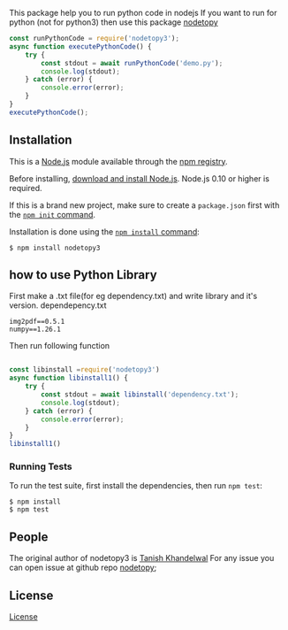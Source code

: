 
This package help you to run python code in nodejs
If you want to run for python (not for python3) then use this package [nodetopy](https://www.npmjs.com/package/nodetopy)
 

```js
const runPythonCode = require('nodetopy3');
async function executePythonCode() {
    try {
        const stdout = await runPythonCode('demo.py');
        console.log(stdout);
    } catch (error) {
        console.error(error);
    }
}
executePythonCode();
```

## Installation

This is a [Node.js](https://nodejs.org/en/) module available through the
[npm registry](https://www.npmjs.com/).

Before installing, [download and install Node.js](https://nodejs.org/en/download/).
Node.js 0.10 or higher is required.

If this is a brand new project, make sure to create a `package.json` first with
the [`npm init` command](https://docs.npmjs.com/creating-a-package-json-file).

Installation is done using the
[`npm install` command](https://docs.npmjs.com/getting-started/installing-npm-packages-locally):

```console
$ npm install nodetopy3
```


## how to use Python Library
  First make a .txt file(for eg dependency.txt) and write library and it's version.
  dependepency.txt
```console
img2pdf==0.5.1
numpy==1.26.1
```


Then run following function 
```js

const libinstall =require('nodetopy3')
async function libinstall1() {
    try {
        const stdout = await libinstall('dependency.txt');
        console.log(stdout);
    } catch (error) {
        console.error(error);
    }
}
libinstall1()
```


### Running Tests

To run the test suite, first install the dependencies, then run `npm test`:

```console
$ npm install
$ npm test
```

## People

The original author of nodetopy3 is [Tanish Khandelwal](https://github.com/kt0601)
For any issue you can open issue at github repo [nodetopy](https://github.com/KT0601/nodetopy);



## License

  [License](https://github.com/KT0601/nodetopy/blob/main/LICE)

